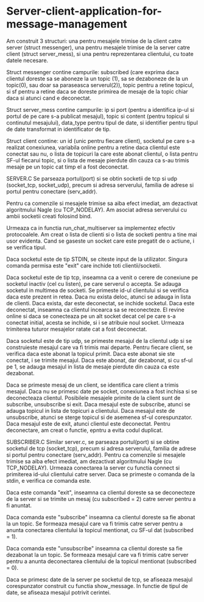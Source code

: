# Server-client-application-for-message-management
Am construit 3 structuri: una pentru mesajele trimise de la client 
catre server (struct messenger), una pentru mesajele trimise de la
server catre client (struct server_mess), si una pentru reprezentarea
clientului, cu toate datele necesare.

Struct messenger contine campurile: subscribed (care exprima daca clientul
doreste sa se aboneze la un topic (1), sa se dezaboneze de la un topic(0), sau 
doar sa paraseasca serverul(2)), topic pentru a retine topicul, si sf pentru
a retine daca se doreste primirea de mesaje de la topic chiar daca si 
atunci cand e deconectat.

Struct server_mess contine campurile: ip si port (pentru a identifica ip-ul
si portul de pe care s-a publicat mesajul), topic si content (pentru topicul
si continutul mesajului), data_type pentru tipul de date, si identifier
pentru tipul de date transformat in identificator de tip.

Struct client contine: un id (unic pentru fiecare client), socketul pe care
s-a realizat conexiunea, variabila online pentru a retine daca clientul este
conectat sau nu, o lista de topicuri la care este abonat clientul, o lista
pentru SF-ul fiecarui topic, si o lista de mesaje pierdute din cauza ca 
s-au trimis mesaje pe un topic cat timp el a fost deconectat.

SERVER.C
Se parseaza portul(port) si se obtin socketii de tcp si udp (socket_tcp, 
socket_udp), precum si adresa serverului, familia de adrese si portul 
pentru conectare (serv_addr).

Pentru ca comenzile si mesajele trimise sa aiba efect imediat, am dezactivat 
algoritmului Nagle (cu TCP_NODELAY). Am asociat adresa serverului cu 
ambii socketii creati folosind bind.

Urmeaza ca in functia run_chat_multiserver sa implementez efectiv protocoalele.
Am creat o lista de clienti si o lista de socketi pentru a tine mai usor
evidenta. Cand se gaseste un socket care este pregatit de o actiune, i se
verifica tipul.

Daca socketul este de tip STDIN, se citeste input de la utilizator. Singura 
comanda permisa este "exit" care inchide toti clientii/socketii. 

Daca socketul este de tip tcp, inseamna ca a venit o cerere de conexiune pe 
socketul inactiv (cel cu listen), pe care serverul o accepta. Se adauga socketul
in multimea de socketi. Se primeste id-ul clientului si se verifica daca
este prezent in retea. Daca nu exista deloc, atunci se adauga in lista de clienti.
Daca exista, dar este deconectat, se inchide socketul. Daca este deconectat,
inseamna ca clientul incearca sa se reconecteze. El revine online si daca se
conecteaza pe un alt socket decat cel pe care s-a conectat initial, acesta
se inchide, si i se atribuie noul socket. Urmeaza trimiterea tuturor mesajelor
ratate cat a fost deconectat.

Daca socketul este de tip udp, se primeste mesajul de la clientul udp si se
construieste mesajul care va fi trimis mai departe. Pentru fiecare client, se verifica
daca este abonat la topicul primit. Daca este abonat sie ste conectat, i se trimite
mesajul. Daca este abonat, dar dezabonat, si cu sf-ul pe 1, se adauga mesajul in
lista de mesaje pierdute din cauza ca este dezabonat.

Daca se primeste mesaj de un client, se identifica care client a trimis mesajul.
Daca nu se primesc date pe socket, conexiunea a fost inchisa si se deconecteaza 
clientul. Posibilele mesajele primite de la client sunt de subscribe, unsubscribe si exit. 
Daca mesajul este de subscribe, atunci se adauga topicul in lista de topicuri
a clientului. Daca mesajul este de unsubscribe, atunci se sterge topicul si
de asemenea sf-ul corespunzator. Daca mesajul este de exit, atunci clientul
este deconectat. Pentru deconectare, am creat o functie, epntru a evita codul 
duplicat.


SUBSCRIBER.C
Similar server.c, se parseaza portul(port) si se obtine socketul de tcp
(socket_tcp), precum si adresa serverului, familia de adrese si portul 
pentru conectare (serv_addr). Pentru ca comenzile si mesajele trimise sa aiba 
efect imediat, am dezactivat algoritmului Nagle (cu TCP_NODELAY). Urmeaza 
conectarea la server cu functia connect si primiterea id-ului clientului catre
server. Daca se primeste o comanda de la stdin, e verifica ce comanda este.

Daca este comanda "exit", inseamna ca clientul doreste sa se deconecteze de 
la server si se trimite un mesaj (cu subscribed = 2) catre server pentru a fi 
anuntat. 

Daca comanda este "subscribe" inseamna ca clientul doreste sa fie abonat la un 
topic. Se formeaza mesajul care va fi trimis catre server pentru a anunta conectarea clientului la topicul mentionat, cu SF-ul dat (subscribed = 1). 

Daca comanda este "unsubscribe" inseamna ca clientul doreste sa fie dezabonat la un topic. Se formeaza mesajul care va fi trimis catre server pentru a anunta deconectarea clientului de la topicul mentionat (subscribed = 0).

Daca se primesc date de la server pe socketul de tcp, se afiseaza mesajul corespunzator construit cu functia show_message. In functie de tipul de date, se afiseaza mesajul potrivit cerintei.
